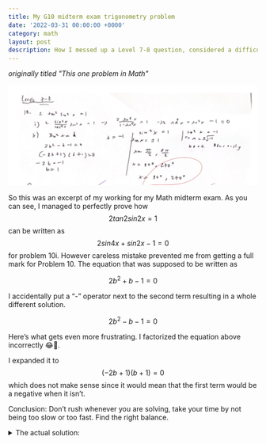 ```yaml
---
title: My G10 midterm exam trigonometry problem
date: '2022-03-31 00:00:00 +0000'
category: math
layout: post
description: How I messed up a Level 7-8 question, considered a difficult question.
---
```


<script src="https://cdn.mathjax.org/mathjax/latest/MathJax.js?config=TeX-AMS-MML_HTMLorMML" type="text/javascript"></script>

*originally titled "This one problem in Math"*

![the math working](/assets/images/level7-8%20question.jpg)

So this was an excerpt of my working for my Math midterm exam. As you can see, I managed to perfectly prove how $$2 tan2sin2x =1$$ can be written as $$ 2 sin4x + sin2x -1=0$$ for problem 10i. However careless mistake prevented me from getting a full mark for Problem 10. The equation that was supposed to be written as

$$
2b^2+b-1=0
$$

I accidentally put a “-” operator next to the second term resulting in a whole different solution.

$$
2b^2-b-1=0
$$

Here’s what gets even more frustrating. I factorized the equation above incorrectly 😂🤦.

I expanded it to $$(-2b+1)(b+1)=0$$ which does not make sense since it would mean that the first term would be a negative when it isn’t.

Conclusion: Don’t rush whenever you are solving, take your time by not being too slow or too fast. Find the right balance.

<details>
<summary>The actual solution:</summary>

Note: $$ 0 < x < 360 $$ in degrees.
$$ \text{let b} = \sin^2(x)$$

$$
2b^2+b-1=0
\\(2b-1)(b+1)=0
\\ b=\dfrac{1}{2}, b=-1
\\ \sin^2(x) = \dfrac{1}{2}, \sin^2(x) = -1
\\ \sin x = \pm\dfrac{\sqrt{2}}{2}, \sin x = \sqrt{-1}
\\ x = 45, 135, 225, 315

$$
</details>